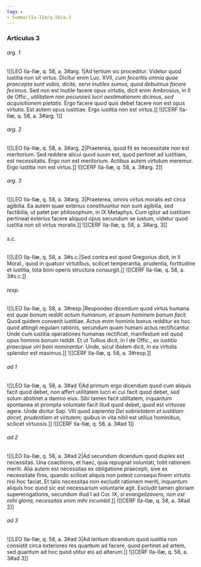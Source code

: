 ```yaml
---
tags : 
- Summa/IIa-IIæ/q.58/a.3
---
```


### Articulus 3

###### arg. 1
![[LEO IIa-IIæ, q. 58, a. 3#arg. 1|Ad tertium sic proceditur. Videtur quod iustitia non sit virtus. Dicitur enim Luc. XVII, *cum feceritis omnia quae praecepta sunt vobis, dicite, servi inutiles sumus, quod debuimus facere fecimus*. Sed non est inutile facere opus virtutis, dicit enim Ambrosius, in II de Offic., *utilitatem non pecuniarii lucri aestimationem dicimus, sed acquisitionem pietatis*. Ergo facere quod quis debet facere non est opus virtutis. Est autem opus iustitiae. Ergo iustitia non est virtus.]]
![[CERF IIa-IIæ, q. 58, a. 3#arg. 1]]

###### arg. 2
![[LEO IIa-IIæ, q. 58, a. 3#arg. 2|Praeterea, quod fit ex necessitate non est meritorium. Sed reddere alicui quod suum est, quod pertinet ad iustitiam, est necessitatis. Ergo non est meritorium. Actibus autem virtutum meremur. Ergo iustitia non est virtus.]]
![[CERF IIa-IIæ, q. 58, a. 3#arg. 2]]

###### arg. 3
![[LEO IIa-IIæ, q. 58, a. 3#arg. 3|Praeterea, omnis virtus moralis est circa agibilia. Ea autem quae exterius constituuntur non sunt agibilia, sed factibilia, ut patet per philosophum, in IX Metaphys. Cum igitur ad iustitiam pertineat exterius facere aliquod opus secundum se iustum, videtur quod iustitia non sit virtus moralis.]]
![[CERF IIa-IIæ, q. 58, a. 3#arg. 3]]

###### s.c.
![[LEO IIa-IIæ, q. 58, a. 3#s.c.|Sed contra est quod Gregorius dicit, in II Moral., quod in quatuor virtutibus, scilicet temperantia, prudentia, fortitudine et iustitia, tota boni operis structura consurgit.]]
![[CERF IIa-IIæ, q. 58, a. 3#s.c.]]

###### resp.
![[LEO IIa-IIæ, q. 58, a. 3#resp.|Respondeo dicendum quod virtus humana est *quae bonum reddit actum humanum, et ipsum hominem bonum facit*. Quod quidem convenit iustitiae. Actus enim hominis bonus redditur ex hoc quod attingit regulam rationis, secundum quam humani actus rectificantur. Unde cum iustitia operationes humanas rectificet, manifestum est quod opus hominis bonum reddit. Et ut Tullius dicit, in I de Offic., *ex iustitia praecipue viri boni nominantur*. Unde, sicut ibidem dicit, in ea virtutis splendor est maximus.]]
![[CERF IIa-IIæ, q. 58, a. 3#resp.]]

###### ad 1
![[LEO IIa-IIæ, q. 58, a. 3#ad 1|Ad primum ergo dicendum quod cum aliquis facit quod debet, non affert utilitatem lucri ei cui facit quod debet, sed solum abstinet a damno eius. Sibi tamen facit utilitatem, inquantum spontanea et prompta voluntate facit illud quod debet, quod est virtuose agere. Unde dicitur Sap. VIII quod *sapientia Dei sobrietatem et iustitiam docet, prudentiam et virtutem*; quibus in vita nihil est utilius hominibus, scilicet virtuosis.]]
![[CERF IIa-IIæ, q. 58, a. 3#ad 1]]

###### ad 2
![[LEO IIa-IIæ, q. 58, a. 3#ad 2|Ad secundum dicendum quod duplex est necessitas. Una coactionis, et haec, quia repugnat voluntati, tollit rationem meriti. Alia autem est necessitas ex obligatione praecepti, sive ex necessitate finis, quando scilicet aliquis non potest consequi finem virtutis nisi hoc faciat. Et talis necessitas non excludit rationem meriti, inquantum aliquis hoc quod sic est necessarium voluntarie agit. Excludit tamen gloriam supererogationis, secundum illud I ad Cor. IX, *si evangelizavero, non est mihi gloria, necessitas enim mihi incumbit*.]]
![[CERF IIa-IIæ, q. 58, a. 3#ad 2]]

###### ad 3
![[LEO IIa-IIæ, q. 58, a. 3#ad 3|Ad tertium dicendum quod iustitia non consistit circa exteriores res quantum ad facere, quod pertinet ad artem, sed quantum ad hoc quod utitur eis ad alterum.]]
![[CERF IIa-IIæ, q. 58, a. 3#ad 3]]

